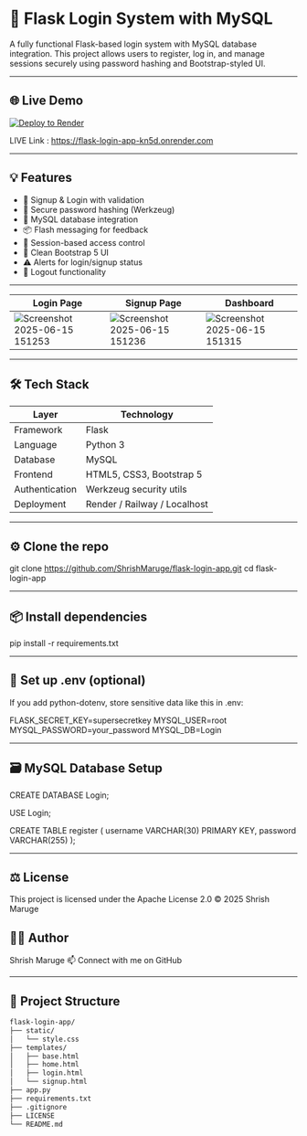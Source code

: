 # 🔐 Flask Login System with MySQL

A fully functional Flask-based login system with MySQL database integration. This project allows users to register, log in, and manage sessions securely using password hashing and Bootstrap-styled UI.

---

## 🌐 Live Demo

[![Deploy to Render](https://img.shields.io/badge/deployed-on--render-success?style=for-the-badge&logo=render)]([[https://your-deployed-link.onrender.com](https://flask-login-app-kn5d.onrender.com)](https://flaskloginappkn5d.onrender.com))

LIVE  Link : https://flask-login-app-kn5d.onrender.com

---

## 💡 Features

- 🧾 Signup & Login with validation
- 🔐 Secure password hashing (Werkzeug)
- 💼 MySQL database integration
- 📦 Flash messaging for feedback
- 🧠 Session-based access control
- 🎨 Clean Bootstrap 5 UI
- ⚠️ Alerts for login/signup status
- 🚪 Logout functionality

---
| Login Page                      | Signup Page                       | Dashboard                     |
| ------------------------------- | --------------------------------- | ----------------------------- |
| ![Screenshot 2025-06-15 151253](https://github.com/user-attachments/assets/4a4f66b7-f8ce-4d75-9780-18dfc0aafb0b) | ![Screenshot 2025-06-15 151236](https://github.com/user-attachments/assets/17b80b65-df61-4e89-90c7-6f9f36745118) | ![Screenshot 2025-06-15 151315](https://github.com/user-attachments/assets/45cf36f1-2933-4a50-a814-1258a899efa8) |

---

## 🛠 Tech Stack

| Layer          | Technology                  |
|----------------|------------------------------|
| Framework      | Flask                        |
| Language       | Python 3                     |
| Database       | MySQL                        |
| Frontend       | HTML5, CSS3, Bootstrap 5     |
| Authentication | Werkzeug security utils      |
| Deployment     | Render / Railway / Localhost |

---

## ⚙️ Clone the repo

git clone https://github.com/ShrishMaruge/flask-login-app.git
cd flask-login-app

---

## 📦 Install dependencies

pip install -r requirements.txt

---
## 🔐 Set up .env (optional)
If you add python-dotenv, store sensitive data like this in .env:

FLASK_SECRET_KEY=supersecretkey
MYSQL_USER=root
MYSQL_PASSWORD=your_password
MYSQL_DB=Login

---

## 🗃️ MySQL Database Setup

CREATE DATABASE Login;

USE Login;

CREATE TABLE register (
    username VARCHAR(30) PRIMARY KEY,
    password VARCHAR(255)
);

---
## ⚖️ License
This project is licensed under the Apache License 2.0
© 2025 Shrish Maruge

## 🙋‍♂️ Author
Shrish Maruge
📫 Connect with me on GitHub

---

## 📂 Project Structure

```bash
flask-login-app/
├── static/
│   └── style.css
├── templates/
│   ├── base.html
│   ├── home.html
│   ├── login.html
│   └── signup.html
├── app.py
├── requirements.txt
├── .gitignore
├── LICENSE
└── README.md


